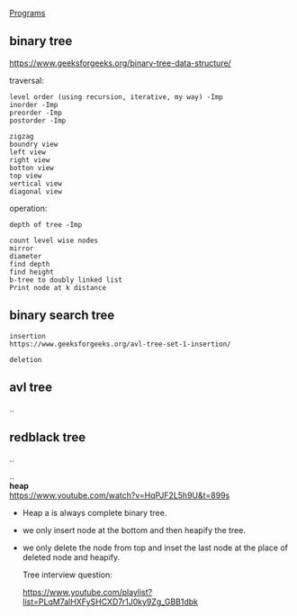 [Programs](https://github.com/PiyushMittl/DS-ALGO/tree/master/trees)

## binary tree  
https://www.geeksforgeeks.org/binary-tree-data-structure/

traversal:  
```
level order (using recursion, iterative, my way) -Imp
inorder -Imp
preorder -Imp
postorder -Imp

zigzag
boundry view 
left view
right view
botton view
top view
vertical view
diagonal view
```

operation:  
```
depth of tree -Imp

count level wise nodes
mirror
diameter
find depth
find height
b-tree to doubly linked list
Print node at k distance

```

## binary search tree  
```
insertion
https://www.geeksforgeeks.org/avl-tree-set-1-insertion/

deletion

```
 

## avl tree  
..  
## redblack tree  
..  

..  
**heap**  
https://www.youtube.com/watch?v=HqPJF2L5h9U&t=899s
* Heap a is always complete binary tree.  
* we only insert node at the bottom and then heapify the tree.  
* we only delete the node from top and inset the last node at the place of deleted node and heapify.  


  Tree interview question:

  https://www.youtube.com/playlist?list=PLqM7alHXFySHCXD7r1J0ky9Zg_GBB1dbk


